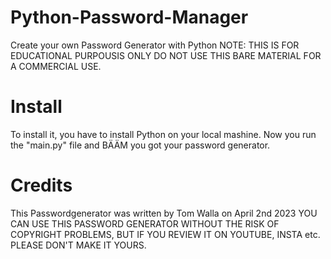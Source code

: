 # Python-Password-Manager
Create your own Password Generator with Python
NOTE: THIS IS FOR EDUCATIONAL PURPOUSIS ONLY DO NOT USE THIS BARE MATERIAL FOR A COMMERCIAL USE.

# Install
To install it, you have to install Python on your local mashine.
Now you run the "main.py" file and BÄÄM you got your password generator.

# Credits
This Passwordgenerator was written by Tom Walla on April 2nd 2023
YOU CAN USE THIS PASSWORD GENERATOR WITHOUT THE RISK OF COPYRIGHT PROBLEMS, BUT IF YOU REVIEW IT ON YOUTUBE, INSTA etc. PLEASE DON'T MAKE IT YOURS.
